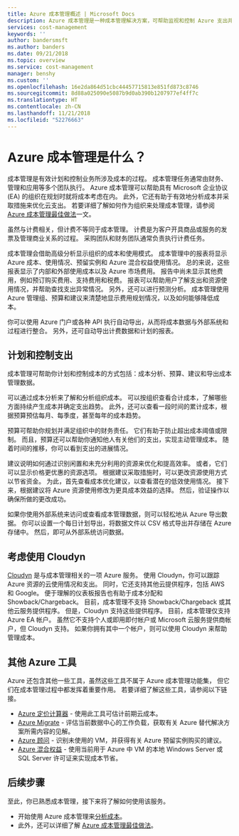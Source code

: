 ```yaml
---
title: Azure 成本管理概述 | Microsoft Docs
description: Azure 成本管理是一种成本管理解决方案，可帮助监视和控制 Azure 支出并优化资源使用。
services: cost-management
keywords: ''
author: bandersmsft
ms.author: banders
ms.date: 09/21/2018
ms.topic: overview
ms.service: cost-management
manager: benshy
ms.custom: ''
ms.openlocfilehash: 16e2da864d51cbc44457715813e851fd873c8746
ms.sourcegitcommit: 8d88a025090e5087b9d0ab390b1207977ef4ff7c
ms.translationtype: HT
ms.contentlocale: zh-CN
ms.lasthandoff: 11/21/2018
ms.locfileid: "52276663"
---
```

# <a name="what-is-azure-cost-management"></a>Azure 成本管理是什么？

成本管理是有效计划和控制业务所涉及成本的过程。 成本管理任务通常由财务、管理和应用等多个团队执行。 Azure 成本管理可以帮助具有 Microsoft 企业协议 (EA) 的组织在规划时就将成本考虑在内。 此外，它还有助于有效地分析成本并采取措施来优化云支出。 若要详细了解如何作为组织来处理成本管理，请参阅 [Azure 成本管理最佳做法](cost-mgt-best-practices.md)一文。

虽然与计费相关，但计费不等同于成本管理。 计费是为客户开具商品或服务的发票及管理商业关系的过程。  采购团队和财务团队通常负责执行计费任务。

成本管理会借助高级分析显示组织的成本和使用模式。 成本管理中的报表将显示 Azure 成本、使用情况、预留实例和 Azure 混合权益使用情况。 总的来说，这些报表显示了内部和外部使用成本以及 Azure 市场费用。 报告中尚未显示其他费用，例如预订购买费用、支持费用和税费。 报表可以帮助用户了解支出和资源使用情况，并帮助查找支出异常情况。 另外，还可以进行预测分析。 成本管理使用 Azure 管理组、预算和建议来清楚地显示费用规划情况，以及如何能够降低成本。

你可以使用 Azure 门户或各种 API 执行自动导出，从而将成本数据与外部系统和过程进行整合。 另外，还可自动导出计费数据和计划的报表。

## <a name="plan-and-control-expenses"></a>计划和控制支出

成本管理可帮助你计划和控制成本的方式包括：成本分析、预算、建议和导出成本管理数据。

可以通过成本分析来了解和分析组织成本。 可以按组织查看合计成本，了解哪些方面持续产生成本并确定支出趋势。 此外，还可以查看一段时间的累计成本，根据预算预估每月、每季度，甚至每年的成本趋势。

预算可帮助你规划并满足组织中的财务责任。 它们有助于防止超出成本阈值或限制。 而且，预算还可以帮助你通知他人有关他们的支出，实现主动管理成本。 随着时间的推移，你可以看到支出的进展情况。

建议说明如何通过识别闲置和未充分利用的资源来优化和提高效率。 或者，它们可以显示价格更优惠的资源选项。 根据建议采取措施时，可以更改资源使用方式以节省资金。 为此，首先查看成本优化建议，以查看潜在的低效使用情况。 接下来，根据建议将 Azure 资源使用修改为更具成本效益的选择。 然后，验证操作以确保所做的更改成功。

如果你使用外部系统来访问或查看成本管理数据，则可以轻松地从 Azure 导出数据。 你可以设置一个每日计划导出，将数据文件以 CSV 格式导出并存储在 Azure 存储中。 然后，即可从外部系统访问数据。

## <a name="consider-cloudyn"></a>考虑使用 Cloudyn

[Cloudyn](overview.md) 是与成本管理相关的一项 Azure 服务。 使用 Cloudyn，你可以跟踪 Azure 资源的云使用情况和支出。 同时，它还支持其他云提供程序，包括 AWS 和 Google。 便于理解的仪表板报告也有助于成本分配和 Showback/Chargeback。 目前，成本管理不支持 Showback/Chargeback 或其他云服务提供程序。 但是，Cloudyn 支持这些提供程序。 目前，成本管理仅支持 Azure EA 帐户。 虽然它不支持个人或即用即付帐户或 Microsoft 云服务提供商帐户，但 Cloudyn 支持。 如果你拥有其中一个帐户，则可以使用 Cloudyn 来帮助管理成本。

## <a name="additional-azure-tools"></a>其他 Azure 工具

Azure 还包含其他一些工具，虽然这些工具不属于 Azure 成本管理功能集， 但它们在成本管理过程中都发挥着重要作用。 若要详细了解这些工具，请参阅以下链接。

- [Azure 定价计算器](https://azure.microsoft.com/pricing/calculator/) - 使用此工具可估计前期云成本。
- [Azure Migrate](../migrate/migrate-overview.md) - 评估当前数据中心的工作负载，获取有关 Azure 替代解决方案所需内容的见解。
- [Azure 顾问](../advisor/advisor-overview.md) - 识别未使用的 VM，并获得有关 Azure 预留实例购买的建议。
- [Azure 混合权益](https://azure.microsoft.com/pricing/hybrid-benefit/) - 使用当前用于 Azure 中 VM 的本地 Windows Server 或 SQL Server 许可证来实现成本节省。


## <a name="next-steps"></a>后续步骤

至此，你已熟悉成本管理，接下来将了解如何使用该服务。

- 开始使用 Azure 成本管理来[分析成本](quick-acm-cost-analysis.md)。
- 此外，还可以详细了解 [Azure 成本管理最佳做法](cost-mgt-best-practices.md)。
